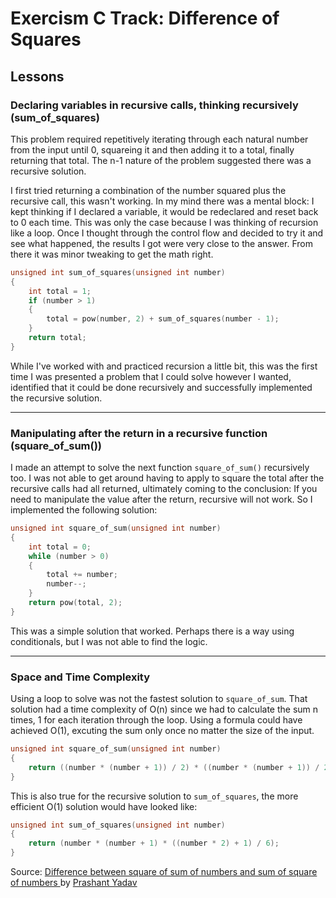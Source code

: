 # Exercism C Track: Difference of Squares

## Lessons

### Declaring variables in recursive calls, thinking recursively (sum_of_squares)

This problem required repetitively iterating through each natural number from the input until 0, squareing it and then adding it to a total, finally returning that total. The n-1 nature of the problem suggested there was a recursive solution.

I first tried returning a combination of the number squared plus the recursive call, this wasn't working. In my mind there was a mental block: I kept thinking if I declared a variable, it would be redeclared and reset back to 0 each time. This was only the case because I was thinking of recursion like a loop. Once I thought through the control flow and decided to try it and see what happened, the results I got were very close to the answer. From there it was minor tweaking to get the math right. 

```c
unsigned int sum_of_squares(unsigned int number)
{  
    int total = 1;
    if (number > 1)
    {
        total = pow(number, 2) + sum_of_squares(number - 1);
    }
    return total;
}
```

While I've worked with and practiced recursion a little bit, this was the first time I was presented a problem that I could solve however I wanted, identified that it could be done recursively and successfully implemented the recursive solution. 
___

### Manipulating after the return in a recursive function (square_of_sum())

I made an attempt to solve the next function `square_of_sum()` recursively too. I was not able to get around having to apply to square the total after the recursive calls had all returned, ultimately coming to the conclusion: If you need to manipulate the value after the return, recursive will not work. So I implemented the following solution:

```c
unsigned int square_of_sum(unsigned int number)
{
    int total = 0;
    while (number > 0)
    {
        total += number;
        number--; 
    }
    return pow(total, 2);
}
```

This was a simple solution that worked. Perhaps there is a way using conditionals, but I was not able to find the logic. 

___

### Space and Time Complexity

Using a loop to solve was not the fastest solution to `square_of_sum`. That solution had a time complexity of O(n) since we had to calculate the sum n times, 1 for each iteration through the loop. Using a formula could have achieved O(1), excuting the sum only once no matter the size of the input. 

```c
unsigned int square_of_sum(unsigned int number)
{
    return ((number * (number + 1)) / 2) * ((number * (number + 1)) / 2);
}
```

This is also true for the recursive solution to `sum_of_squares`, the more efficient O(1) solution would have looked like:

```c
unsigned int sum_of_squares(unsigned int number)
{  
    return (number * (number + 1) * ((number * 2) + 1) / 6);
}
```

Source: [Difference between square of sum of numbers and sum of square of numbers
](https://learnersbucket.com/examples/algorithms/difference-between-square-of-sum-of-numbers-and-sum-of-square-of-numbers/) by [Prashant Yadav](https://learnersbucket.com/author/know_prashant/)
